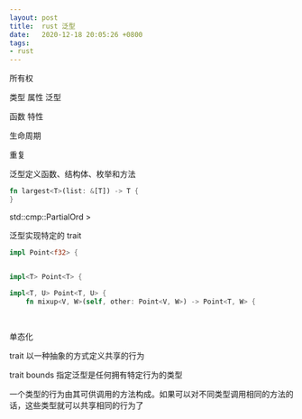 ```yaml
---
layout: post
title:  rust 泛型
date:   2020-12-18 20:05:26 +0800
tags:
- rust
---
```


所有权

类型
属性
泛型

函数
特性

生命周期


重复


泛型定义函数、结构体、枚举和方法

```rust
fn largest<T>(list: &[T]) -> T {
}
```

std::cmp::PartialOrd  >



泛型实现特定的 trait

``` rust
impl Point<f32> {


impl<T> Point<T> {

impl<T, U> Point<T, U> {
    fn mixup<V, W>(self, other: Point<V, W>) -> Point<T, W> {
	
	
```


单态化

trait 以一种抽象的方式定义共享的行为

trait bounds 指定泛型是任何拥有特定行为的类型


一个类型的行为由其可供调用的方法构成。如果可以对不同类型调用相同的方法的话，这些类型就可以共享相同的行为了
